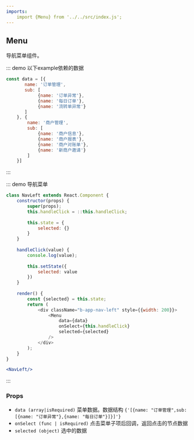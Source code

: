 ```yaml
---
imports:
    import {Menu} from '../../src/index.js';
---
```

## Menu

导航菜单组件。


::: demo 以下example依赖的数据
```js
const data = [{
       name: '订单管理',
       sub: [
            {name: '订单异常'},
            {name: '每日订单'},
            {name: '流转单异常'}
       ]
    }, {
        name: '商户管理',
        sub: [
            {name: '商户信息'},
            {name: '商户报表'},
            {name: '商户对账单'},
            {name: '新商户邀请'}
        ]
    }]
```
:::

::: demo 导航菜单
```js
class NavLeft extends React.Component {
    constructor(props) {
        super(props);
        this.handleClick = ::this.handleClick;
        
        this.state = {
            selected: {}
        }
    }
    
    handleClick(value) {
        console.log(value);
        
        this.setState({
            selected: value
        })
    }
    
    render() {
        const {selected} = this.state;
        return (
            <div className="b-app-nav-left" style={{width: 200}}>
                <Menu
                    data={data}
                    onSelect={this.handleClick}
                    selected={selected}
                />
            </div>
        );
    }
}

```


```jsx
<NavLeft/>
```
:::

### Props
- `data (array|isRequired)` 菜单数据。数据结构 `{'[{name: "订单管理",sub: [{name: "订单异常"},{name: "每日订单"}]}]'}`
- `onSelect (func | isRequired)` 点击菜单子项后回调，返回点击的节点数据
- `selected (object)` 选中的数据